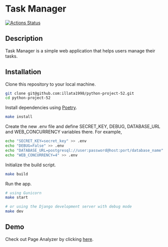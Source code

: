 # Task Manager
[![Actions Status](https://github.com/illata1998/python-project-52/actions/workflows/hexlet-check.yml/badge.svg)](https://github.com/illata1998/python-project-52/actions)

## Description
Task Manager is a simple web application that helps users manage their tasks.

## Installation
Clone this repository to your local machine.
```bash
git clone git@github.com:illata1998/python-project-52.git
cd python-project-52
```
Install dependencies using [Poetry](https://python-poetry.org/docs/).
```bash
make install
```
Create the new .env file and define SECRET_KEY, DEBUG, DATABASE_URL and WEB_CONCURRENCY variables there. For example,
```bash
echo "SECRET_KEY=secret_key" >> .env
echo "DEBUG=False" >> .env
echo "DATABASE_URL=postgresql://user:password@host:port/database_name" >> .env
echo "WEB_CONCURRENCY=4" >> .env
```
Initialize the build script.
```bash
make build
```
Run the app.
```bash
# using Gunicorn
make start

# or using the Django development server with debug mode
make dev
```

## Demo
Check out Page Analyzer by clicking [here](https://python-project-52-u7be.onrender.com).
